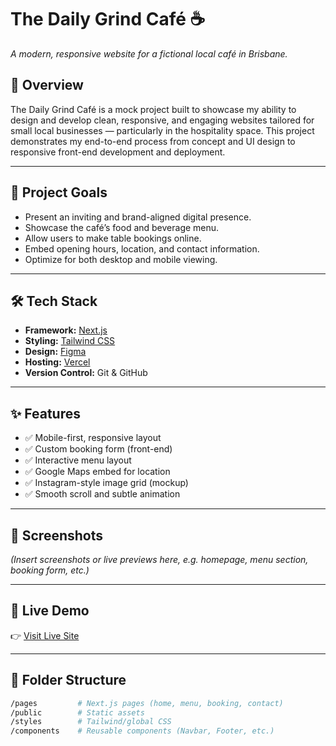 # The Daily Grind Café ☕  
*A modern, responsive website for a fictional local café in Brisbane.*

## 📖 Overview

The Daily Grind Café is a mock project built to showcase my ability to design and develop clean, responsive, and engaging websites tailored for small local businesses — particularly in the hospitality space. This project demonstrates my end-to-end process from concept and UI design to responsive front-end development and deployment.

---

## 🧠 Project Goals

- Present an inviting and brand-aligned digital presence.
- Showcase the café’s food and beverage menu.
- Allow users to make table bookings online.
- Embed opening hours, location, and contact information.
- Optimize for both desktop and mobile viewing.

---

## 🛠️ Tech Stack

- **Framework:** [Next.js](https://nextjs.org/)
- **Styling:** [Tailwind CSS](https://tailwindcss.com/)
- **Design:** [Figma](https://www.figma.com/)
- **Hosting:** [Vercel](https://vercel.com/)
- **Version Control:** Git & GitHub

---

## ✨ Features

- ✅ Mobile-first, responsive layout
- ✅ Custom booking form (front-end)
- ✅ Interactive menu layout
- ✅ Google Maps embed for location
- ✅ Instagram-style image grid (mockup)
- ✅ Smooth scroll and subtle animation

---

## 📸 Screenshots

*(Insert screenshots or live previews here, e.g. homepage, menu section, booking form, etc.)*

---

## 🚀 Live Demo

👉 [Visit Live Site](https://your-vercel-deployment-link.com)

---

## 📁 Folder Structure

```bash
/pages         # Next.js pages (home, menu, booking, contact)
/public        # Static assets
/styles        # Tailwind/global CSS
/components    # Reusable components (Navbar, Footer, etc.)
